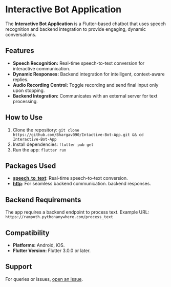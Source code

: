 # Interactive Bot Application

The **Interactive Bot Application** is a Flutter-based chatbot that uses speech recognition and backend integration to provide engaging, dynamic conversations.

## Features
- **Speech Recognition:** Real-time speech-to-text conversion for interactive communication.  
- **Dynamic Responses:** Backend integration for intelligent, context-aware replies.  
- **Audio Recording Control:** Toggle recording and send final input only upon stopping.  
- **Backend Integration:** Communicates with an external server for text processing.  

## How to Use  
1. Clone the repository: `git clone https://github.com/Bhargav090/Intactive-Bot-App.git && cd Interactive-Bot-App`  
2. Install dependencies: `flutter pub get`  
3. Run the app: `flutter run`  

## Packages Used  
- [**speech_to_text**](https://pub.dev/packages/speech_to_text): Real-time speech-to-text conversion.  
- [**http**](https://pub.dev/packages/http): For seamless backend communication.  backend responses.  

## Backend Requirements  
The app requires a backend endpoint to process text. Example URL: `https://rampoth.pythonanywhere.com/process_text`  

## Compatibility  
- **Platforms:** Android, iOS.  
- **Flutter Version:** Flutter 3.0.0 or later.  

## Support  
For queries or issues, [open an issue](https://github.com/Bhargav090/Intactive-Bot-App.git).  
